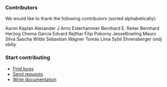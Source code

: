<!--
SPDX-FileCopyrightText: 2020 IntelMQ Team

SPDX-License-Identifier: AGPL-3.0-or-later
-->

### Contributors

We would like to thank the following contributors (sorted alphabetically):

Aaron Kaplan
Alexander J
Arno Esterhammer
Bernhard E. Reiter
Bernhard Herzog
Chema García
Edvard Rejthar
Filip Pokorny
JesseBowling
Mauro Silva
Sascha Wilde
Sebastian Wagner
Tomás Lima
Sybil Ehrensberger
ondj
sbilly


### Start contributing

* [Find bugs](https://github.com/certtools/intelmq-manager/issues)
* [Send requests](https://github.com/certtools/intelmq-manager/issues)
* [Write documentation](https://github.com/certtools/intelmq-manager/tree/master/docs)
